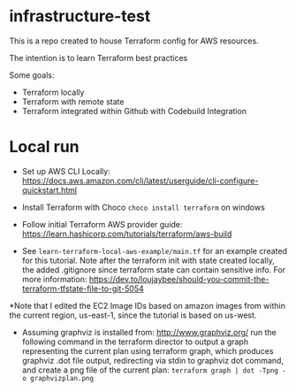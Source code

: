 # infrastructure-test
This is a repo created to house Terraform config for AWS resources.

The intention is to learn Terraform best practices

Some goals:
* Terraform locally
* Terraform with remote state
* Terraform integrated within Github with Codebuild Integration

# Local run
* Set up AWS CLI Locally: https://docs.aws.amazon.com/cli/latest/userguide/cli-configure-quickstart.html

* Install Terraform with Choco `choco install terraform` on windows

* Follow initial Terraform AWS provider guide: https://learn.hashicorp.com/tutorials/terraform/aws-build

* See `learn-terraform-local-aws-example/main.tf` for an example created for this tutorial. Note after the terraform init with state created locally, the added .gitignore since terraform state can contain sensitive info. For more information: https://dev.to/loujaybee/should-you-commit-the-terraform-tfstate-file-to-git-5054

*Note that I edited the EC2 Image IDs based on amazon images from within the current region, us-east-1, since the tutorial is based on us-west.

* Assuming graphviz is installed from: http://www.graphviz.org/ run the following command in the terraform director to output a graph representing the current plan using terraform graph, which produces graphviz .dot file output, redirecting via stdin to graphviz dot command, and create a png file of the current plan: `terraform graph | dot -Tpng -o graphvizplan.png`
